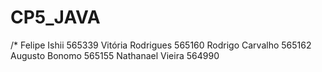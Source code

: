 # CP5_JAVA
/* Felipe Ishii 565339 Vitória Rodrigues 565160 Rodrigo Carvalho 565162 Augusto Bonomo 565155 Nathanael Vieira 564990  
